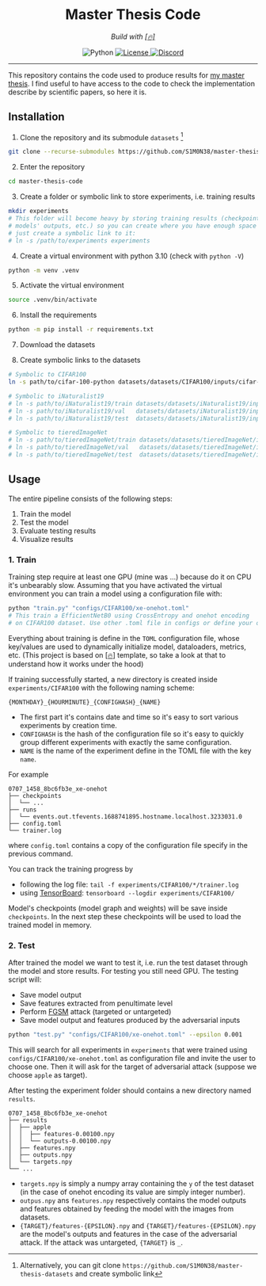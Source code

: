 <div align="center">
  <h1>Master Thesis Code</h1>
  <p><em>Build with <a href="https://github.com/S1M0N38/pytorch-template">[🔥]</a></em></p>

  <a>
    <img alt="Python" src="https://img.shields.io/badge/python-3.10-blue?style=for-the-badge&amp;logo=python">
  </a>
  <a href="https://github.com/S1M0N38/master-thesis-code/blob/main/LICENSE">
    <img alt="License" src="https://img.shields.io/github/license/S1M0N38/master-thesis-code?style=for-the-badge&amp;color=ff69b4">
  </a>
  <a href="https://discord.com/users/S1M0N38#0317">
    <img alt="Discord" src="https://img.shields.io/static/v1?label=DISCORD&amp;message=DM&amp;color=blueviolet&amp;style=for-the-badge">
  </a>
</div>

-------------------------------------------------------------------------------

This repository contains the code used to produce results for [my master
thesis](https://github.com/S1M0N38/master-thesis). I find useful to have access
to the code to check the implementation describe by scientific papers, so here
it is.

## Installation

1. Clone the repository and its submodule `datasets` [^1]
```bash
git clone --recurse-submodules https://github.com/S1M0N38/master-thesis-code.git
```
2. Enter the repository
```bash
cd master-thesis-code
```
3. Create a folder or symbolic link to store experiments, i.e. training results
```bash
mkdir experiments
# This folder will become heavy by storing training results (checkpoints,
# models' outputs, etc.) so you can create where you have enough space and then
# just create a symbolic link to it:
# ln -s /path/to/experiments experiments
```
4. Create a virtual environment with python 3.10 (check with `python -V`)
```bash
python -m venv .venv
```
5. Activate the virtual environment
```bash
source .venv/bin/activate
```
6. Install the requirements
```bash
python -m pip install -r requirements.txt
```
7. Download the datasets
<!-- ```bash -->
<!-- /bin/bash -c "$(curl -fsSL https://S1M0N38.xyz/scripts/master-thesis-datasets-download.sh)" -->
<!-- ``` -->
8. Create symbolic links to the datasets
```bash
# Symbolic to CIFAR100
ln -s path/to/cifar-100-python datasets/datasets/CIFAR100/inputs/cifar-100-python

# Symbolic to iNaturalist19
# ln -s path/to/iNaturalist19/train datasets/datasets/iNaturalist19/inputs/train
# ln -s path/to/iNaturalist19/val   datasets/datasets/iNaturalist19/inputs/val
# ln -s path/to/iNaturalist19/test  datasets/datasets/iNaturalist19/inputs/test

# Symbolic to tieredImageNet
# ln -s path/to/tieredImageNet/train datasets/datasets/tieredImageNet/inputs/train
# ln -s path/to/tieredImageNet/val   datasets/datasets/tieredImageNet/inputs/val
# ln -s path/to/tieredImageNet/test  datasets/datasets/tieredImageNet/inputs/test
```

[^1]: Alternatively, you can git clone
`https://github.com/S1M0N38/master-thesis-datasets` and create symbolic link


## Usage

The entire pipeline consists of the following steps:
1. Train the model
2. Test the model
3. Evaluate testing results
4. Visualize results

### 1. Train

<!-- TODO: add GPU model -->
Training step require at least one GPU (mine was ...) because do it on CPU
it's unbearably slow.
Assuming that you have activated the virtual environment you can train a model
using a configuration file with:

```bash
python "train.py" "configs/CIFAR100/xe-onehot.toml"
# This train a EfficientNetB0 using CrossEntropy and onehot encoding
# on CIFAR100 dataset. Use other .toml file in configs or define your own
```

Everything about training is define in the `TOML` configuration file, whose
key/values are used to dynamically initialize model, dataloaders, metrics, etc.
(This project is based on [[🔥](https://github.com/S1M0N38/pytorch-template)]
template, so take a look at that to understand how it works under the hood)

If training successfully started, a new directory is created inside
`experiments/CIFAR100` with the following naming scheme:
```
{MONTHDAY}_{HOURMINUTE}_{CONFIGHASH}_{NAME}
```
- The first part it's contains date and time so it's easy to sort various
experiments by creation time.
- `CONFIGHASH` is the hash of the configuration file so it's easy to quickly
group different experiments with exactly the same configuration.
- `NAME` is the name of the experiment define in the TOML file with the key
`name`.

For example

```
0707_1458_8bc6fb3e_xe-onehot
├── checkpoints
│  └── ...
├── runs
│  └── events.out.tfevents.1688741895.hostname.localhost.3233031.0
├── config.toml
└── trainer.log
```

where `config.toml` contains a copy of the configuration file specify
in the previous command.

You can track the training progress by
- following the log file: `tail -f experiments/CIFAR100/*/trainer.log `
- using [TensorBoard](https://www.tensorflow.org/tensorboard): `tensorboard --logdir experiments/CIFAR100/`

Model's checkpoints (model graph and weights) will be save inside `checkpoints`.
In the next step these checkpoints will be used to load the trained model in
memory.

### 2. Test

After trained the model we want to test it, i.e. run the test dataset through
the model and store results. For testing you still need GPU.
The testing script will:
- Save model output
- Save features extracted from penultimate level
- Perform [FGSM](https://arxiv.org/abs/1412.6572#) attack (targeted or untargeted)
- Save model output and features produced by the adversarial inputs

```bash
python "test.py" "configs/CIFAR100/xe-onehot.toml" --epsilon 0.001
```

This will search for all experiments in `experiments` that were trained using
`configs/CIFAR100/xe-onehot.toml` as configuration file and invite the user to
choose one. Then it will ask for the target of adversarial attack (suppose we
choose `apple` as target).

After testing the experiment folder should contains a new directory named
`results`.

```
0707_1458_8bc6fb3e_xe-onehot
├── results
│  ├── apple
│  │  ├── features-0.00100.npy
│  │  └── outputs-0.00100.npy
│  ├── features.npy
│  ├── outputs.npy
│  └── targets.npy
└── ...
```

- `targets.npy` is simply a numpy array containing the `y` of the test dataset
(in the case of onehot encoding its value are simply integer number).
- `outpus.npy` ans `features.npy` respectively contains the model outputs and
features obtained by feeding the model with the images from datasets.
- `{TARGET}/features-{EPSILON}.npy` and `{TARGET}/features-{EPSILON}.npy`
are the model's outputs and features in the case of the adversarial attack.
If the attack was untargeted, `{TARGET}` is `_`.
